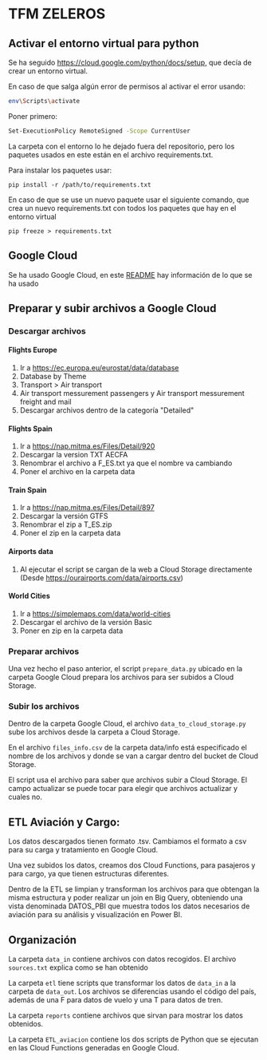 # TFM ZELEROS

## Activar el entorno virtual para python

Se ha seguido https://cloud.google.com/python/docs/setup, que decía de crear un entorno virtual.

En caso de que salga algún error de permisos al activar el error usando:

```bash
env\Scripts\activate
```

Poner primero:

```bash
Set-ExecutionPolicy RemoteSigned -Scope CurrentUser
```

La carpeta con el entorno lo he dejado fuera del repositorio, pero los paquetes usados en este están en el archivo requirements.txt.

Para instalar los paquetes usar:

```
pip install -r /path/to/requirements.txt
```

En caso de que se use un nuevo paquete usar el siguiente comando, que crea un nuevo requirements.txt con todos los paquetes que hay en el entorno virtual

```
pip freeze > requirements.txt
```

## Google Cloud

Se ha usado Google Cloud, en este [README](https://github.com/sergijoan22/tfm_zeleros_google_cloud/README.md) hay información de lo que se ha usado

## Preparar y subir archivos a Google Cloud

### Descargar archivos

#### Flights Europe
1. Ir a https://ec.europa.eu/eurostat/data/database
2. Database by Theme
3. Transport > Air transport
4. Air transport messurement passengers y Air transport messurement freight and mail
5. Descargar archivos dentro de la categoría "Detailed"


#### Flights Spain

1. Ir a https://nap.mitma.es/Files/Detail/920
2. Descargar la version TXT AECFA
3. Renombrar el archivo a F_ES.txt ya que el nombre va cambiando
4. Poner el archivo en la carpeta data

#### Train Spain

1. Ir a https://nap.mitma.es/Files/Detail/897
2. Descargar la versión GTFS
3. Renombrar el zip a T_ES.zip
4. Poner el zip en la carpeta data

#### Airports data

1. Al ejecutar el script se cargan de la web a Cloud Storage directamente (Desde https://ourairports.com/data/airports.csv)

#### World Cities

1. Ir a https://simplemaps.com/data/world-cities
2. Descargar el archivo de la versión Basic
3. Poner en zip en la carpeta data

### Preparar archivos

Una vez hecho el paso anterior, el script `prepare_data.py` ubicado en la carpeta Google Cloud prepara los archivos para ser subidos a Cloud Storage.

### Subir los archivos

Dentro de la carpeta Google Cloud, el archivo `data_to_cloud_storage.py` sube los archivos desde la carpeta a Cloud Storage.

En el archivo `files_info.csv` de la carpeta data/info está especificado el nombre de los archivos y donde se van a cargar dentro del bucket de Cloud Storage. 

El script usa el archivo para saber que archivos subir a Cloud Storage. El campo actualizar se puede tocar para elegir que archivos actualizar y cuales no.

## ETL Aviación y Cargo:
Los datos descargados tienen formato .tsv. Cambiamos el formato a csv para su carga y tratamiento en Google Cloud.

Una vez subidos los datos, creamos dos Cloud Functions, para pasajeros y para cargo, ya que tienen estructuras diferentes.

Dentro de la ETL se limpian y transforman los archivos para que obtengan la misma estructura y poder realizar un join en Big Query, obteniendo una vista denominada DATOS_PBI que muestra todos los datos necesarios de aviación para su análisis y visualización en Power BI.

## Organización

La carpeta `data_in` contiene archivos con datos recogidos. El archivo `sources.txt` explica como se han obtenido

La carpeta `etl` tiene scripts que transformar los datos de `data_in` a la carpeta de `data_out`. Los archivos se diferencias usando el código del país, además de una F para datos de vuelo y una T para datos de tren.

La carpeta `reports` contiene archivos que sirvan para mostrar los datos obtenidos.

La carpeta `ETL_aviacion` contiene los dos scripts de Python que se ejecutan en las Cloud Functions generadas en Google Cloud.
